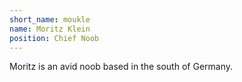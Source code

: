 ```yaml
---
short_name: moukle
name: Moritz Klein
position: Chief Noob
---
```

Moritz is an avid noob based in the south of Germany.
